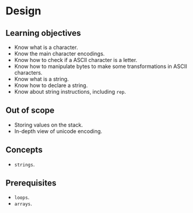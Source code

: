 # Design

## Learning objectives

- Know what is a character.
- Know the main character encodings.
- Know how to check if a ASCII character is a letter.
- Know how to manipulate bytes to make some transformations in ASCII characters.
- Know what is a string.
- Know how to declare a string.
- Know about string instructions, including `rep`.

## Out of scope

- Storing values on the stack.
- In-depth view of unicode encoding.

## Concepts

- `strings`.

## Prerequisites

- `loops`.
- `arrays`.
